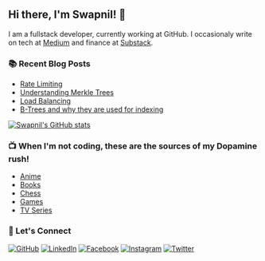 ## Hi there, I'm Swapnil! 👋

I am a fullstack developer, currently working at GitHub. I occasionaly write on tech at [Medium](https://kumarswapnil.medium.com/) and finance at [Substack](https://kumarswapnil.substack.com/).


### 📚 Recent Blog Posts
* [Rate Limiting](https://blog.devgenius.io/rate-limiting-a0a02f98ebb3)
* [Understanding Merkle Trees](https://medium.com/geekculture/understanding-merkle-trees-f48732772199) 
* [Load Balancing](https://kumarswapnil.medium.com/load-balancing-e62478581e20)
* [B-Trees and why they are used for indexing](https://kumarswapnil.medium.com/b-trees-and-why-they-are-used-for-indexing-6c824677cecd)

<!--
**uzumaki-narut0/uzumaki-narut0** is a ✨ _special_ ✨ repository because its `README.md` (this file) appears on your GitHub profile.

Here are some ideas to get you started:

- 🔭 I’m currently working on ...
- 🌱 I’m currently learning ...
- 👯 I’m looking to collaborate on ...
- 🤔 I’m looking for help with ...
- 💬 Ask me about ...
- 📫 How to reach me: ...
- 😄 Pronouns: ...
- ⚡ Fun fact: ...
-->

[![Swapnil's GitHub stats](https://github-readme-stats.vercel.app/api?username=uzumaki-narut0)](https://github.com/anuraghazra/github-readme-stats)

### 📺  When I'm not coding, these are the sources of my Dopamine rush! 
* [Anime](https://myanimelist.net/animelist/Kumar_Swapnil)
* [Books](https://www.goodreads.com/user/show/103380772-kumar-swapnil)
* [Chess](https://www.chess.com/member/swap38302)
* [Games](https://steamcommunity.com/id/glitch-sama/)
* [TV Series](https://www.imdb.com/list/ls505737500/)

### :call_me_hand: Let's Connect
<p align="left">
	<a href="https://github.com/uzumaki-narut0"><img src="https://img.icons8.com/bubbles/50/000000/github.png" alt="GitHub"/></a>
	<a href="https://www.linkedin.com/in/kr-swapnil/"><img src="https://img.icons8.com/bubbles/50/000000/linkedin.png" alt="LinkedIn"/></a>
	<a href="https://www.facebook.com/kumar.swapni31/"><img src="https://img.icons8.com/bubbles/50/000000/facebook-new.png" alt="Facebook"/></a>
	<a href="https://www.instagram.com/the_golden_sniitch/"><img src="https://img.icons8.com/bubbles/50/000000/instagram.png" alt="Instagram"/></a>
	<a href="https://twitter.com/kumar_swapnil_"><img src="https://img.icons8.com/bubbles/50/000000/twitter.png" alt="Twitter"/></a>
</p>
